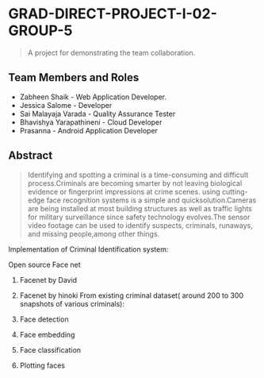 # GRAD-DIRECT-PROJECT-I-02-GROUP-5
> A project for demonstrating the team collaboration.

## Team Members and Roles

- Zabheen Shaik - Web Application Developer.
- Jessica Salome - Developer
- Sai Malayaja Varada - Quality Assurance Tester
- Bhavishya Yarapathineni - Cloud Developer
- Prasanna - Android Application Developer

## Abstract

> Identifying and spotting a criminal is a time-consuming and difficult process.Criminals are becoming smarter by not leaving biological evidence or fingerprint impressions at crime scenes. 
using cutting-edge face recognition systems is a simple and quicksolution.Cameras are being installed at most building structures as well as traffic lights for military surveillance since safety technology evolves.The sensor video footage can be used to identify suspects, criminals, runaways, and missing people,among other things. 

Implementation of Criminal Identification system:

Open source Face net
1. Facenet by David
2. Facenet by hinoki
From existing criminal dataset( around 200 to 300 snapshots of various criminals):

1. Face detection 
2. Face embedding
3. Face classification
4. Plotting faces


